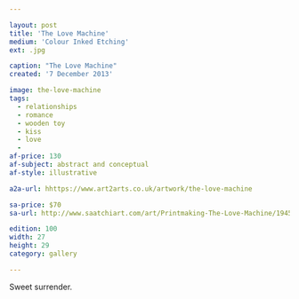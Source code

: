 ```yaml
---

layout: post
title: 'The Love Machine'
medium: 'Colour Inked Etching'
ext: .jpg

caption: "The Love Machine"
created: '7 December 2013'

image: the-love-machine
tags:
  - relationships
  - romance
  - wooden toy
  - kiss
  - love
  -
af-price: 130
af-subject: abstract and conceptual
af-style: illustrative

a2a-url: hhttps://www.art2arts.co.uk/artwork/the-love-machine

sa-price: $70
sa-url: http://www.saatchiart.com/art/Printmaking-The-Love-Machine/19454/1835529/view

edition: 100
width: 27
height: 29
category: gallery

---
```


Sweet surrender.
